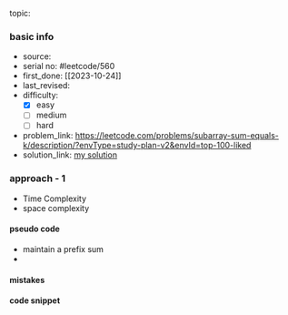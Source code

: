 topic:

### basic info
- source: 
- serial no: #leetcode/560 
- first_done: [[2023-10-24]]
- last_revised:
- difficulty:
	- [x] easy
	- [ ] medium
	- [ ] hard
- problem_link: https://leetcode.com/problems/subarray-sum-equals-k/description/?envType=study-plan-v2&envId=top-100-liked
- solution_link: [my solution](https://github.com/shadow-1310/DSA_practice/blob/master/LeetCode/top_interview/hashing/560-subarray_sumK.py)

### approach - 1
- Time Complexity
- space complexity

#### pseudo code
- maintain a prefix sum
- 
#### mistakes

#### code snippet
```python

```